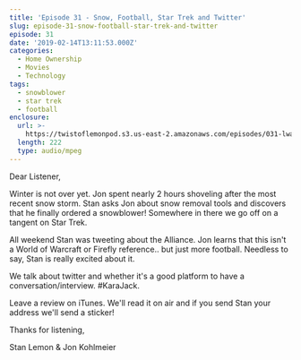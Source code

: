 ```yaml
---
title: 'Episode 31 - Snow, Football, Star Trek and Twitter'
slug: episode-31-snow-football-star-trek-and-twitter
episode: 31
date: '2019-02-14T13:11:53.000Z'
categories:
  - Home Ownership
  - Movies
  - Technology
tags:
  - snowblower
  - star trek
  - football
enclosure:
  url: >-
    https://twistoflemonpod.s3.us-east-2.amazonaws.com/episodes/031-lwatol-20190214.mp3
  length: 222
  type: audio/mpeg
---
```


Dear Listener,

Winter is not over yet. Jon spent nearly 2 hours shoveling after the most recent snow storm. Stan asks Jon about snow removal tools and discovers that he finally ordered a snowblower! Somewhere in there we go off on a tangent on Star Trek.

All weekend Stan was tweeting about the Alliance. Jon learns that this isn't a World of Warcraft or Firefly reference.. but just more football. Needless to say, Stan is really excited about it.

We talk about twitter and whether it's a good platform to have a conversation/interview. #KaraJack.

Leave a review on iTunes. We'll read it on air and if you send Stan your address we'll send a sticker!

Thanks for listening,

Stan Lemon & Jon Kohlmeier

